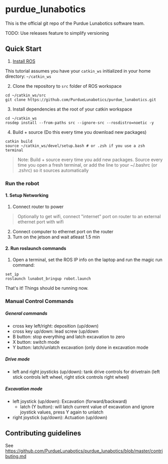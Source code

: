 # purdue_lunabotics

This is the official git repo of the Purdue Lunabotics software team.

TODO: Use releases feature to simplify versioning

## Quick Start

1. [Install ROS](https://wiki.purduearc.com/wiki/tutorials/setup-ros)

This tutorial assumes you have your `catkin_ws` initialized in your home directory: `~/catkin_ws`

2. Clone the repository to `src` folder of ROS workspace

```
cd ~/catkin_ws/src
git clone https://github.com/PurdueLunabotics/purdue_lunabotics.git
```
3. Install dependencies at the root of your catkin workspace
```
cd ~/catkin_ws
rosdep install --from-paths src --ignore-src --rosdistro=noetic -y
```

4. Build + source (Do this every time you download new packages)

```
catkin build
source ~/catkin_ws/devel/setup.bash # or .zsh if you use a zsh terminal
```
> Note: Build + source every time you add new packages. Source every time you open a fresh terminal, or add the line to your ~/.bashrc (or .zshrc) so it sources automatically

### Run the robot

#### 1. Setup Networking

1. Connect router to power

> Optionally to get wifi, connect "internet" port on router to an external ethernet port with wifi

2. Connect computer to ethernet port on the router
3. Turn on the jetson and wait atleast 1.5 min

#### 2. Run roslaunch commands

1. Open a terminal, set the ROS IP info on the laptop and run the magic run command: 
```
set_ip
roslaunch lunabot_bringup robot.launch
```

That's it! Things should be running now.

### Manual Control Commands

##### General commands 
- cross key left/right: deposition (up/down)
- cross key up/down: lead screw (up/down
- B button: stop everything and latch excavation to zero
- X button: switch mode
- Y button: latch/unlatch excavation (only done in excavation mode

##### Drive mode
- left and right joysticks (up/down): tank drive controls for drivetrain (left stick controls left wheel, right stick controls right wheel)

##### Excavation mode
- left joystick (up/down): Excavation (forward/backward)
  - latch (Y button): will latch current value of excavation and ignore joystick values, press Y again to unlatch
- right joystick (up/down): Actuation (up/down)

## Contributing guidelines
See https://github.com/PurdueLunabotics/purdue_lunabotics/blob/master/contributing.md
